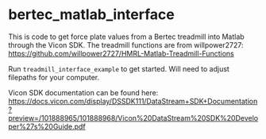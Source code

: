 # bertec_matlab_interface

This is code to get force plate values from a Bertec treadmill into Matlab through the Vicon SDK. The treadmill functions are from willpower2727: https://github.com/willpower2727/HMRL-Matlab-Treadmill-Functions

Run `treadmill_interface_example` to get started. Will need to adjust filepaths for your computer.

Vicon SDK documentation can be found here: https://docs.vicon.com/display/DSSDK111/DataStream+SDK+Documentation?preview=/101888965/101888968/Vicon%20DataStream%20SDK%20Developer%27s%20Guide.pdf
